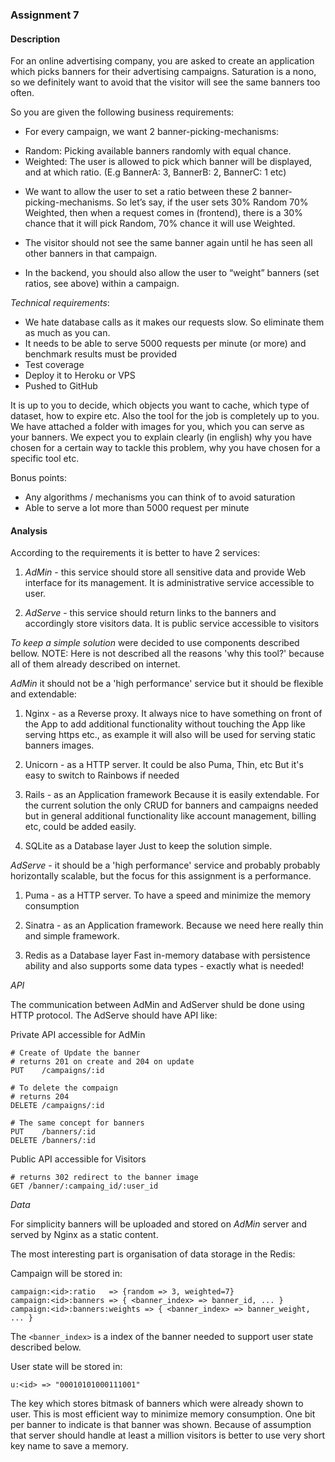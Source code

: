 ### Assignment 7

#### Description

For an online advertising company, you are asked to create an application which picks banners for their advertising campaigns.
Saturation is a nono, so we definitely want to avoid that the visitor will see the same banners too often.

So you are given the following business requirements:

* For every campaign, we want 2 banner-picking-mechanisms:
 - Random: Picking available banners randomly with equal chance.  
 - Weighted: The user is allowed to pick which banner will be displayed, and at which ratio.
   (E.g BannerA: 3, BannerB: 2, BannerC: 1 etc)
   
* We want to allow the user to set a ratio between these 2 banner-picking-mechanisms.
  So let’s say, if the user sets 30% Random 70% Weighted, then when a request comes in (frontend),
  there is a 30% chance that it will pick Random, 70% chance it will use Weighted.

* The visitor should not see the same banner again until he has seen all other banners in that campaign.

* In the backend, you should also allow the user to “weight” banners (set ratios, see above) within a campaign.
 

*Technical requirements*:

* We hate database calls as it makes our requests slow. So eliminate them as much as you can.
* It needs to be able to serve 5000 requests per minute (or more) and benchmark results must be provided
* Test coverage
* Deploy it to Heroku or VPS
* Pushed to GitHub
 
It is up to you to decide, which objects you want to cache, which type of dataset, how to expire etc.
Also the tool for the job is completely up to you. We have attached a folder with images for you, which you can serve as
your banners.  We expect you to explain clearly (in english) why you have chosen for a
certain way to tackle this problem, why you have chosen for a specific tool etc.

Bonus points:
* Any algorithms / mechanisms you can think of to avoid saturation
* Able to serve a lot more than 5000 request per minute


#### Analysis

According to the requirements it is better to have 2 services:
 1. *AdMin* - this service should store all sensitive data and provide Web interface for its management. 
    It is administrative service accessible to user.

 2. *AdServe* - this service should return links to the banners and accordingly store visitors data.
    It is public service accessible to visitors

*To keep a simple solution* were decided to use components described bellow. 
NOTE: Here is not described all the reasons 'why this tool?' because all
of them already described on internet.

*AdMin* it should not be a 'high performance' service but it should
be flexible and extendable:

 1. Nginx - as a Reverse proxy.
    It always nice to have something on front of the App to add additional
    functionality without touching the App like serving https etc., as
    example it will also will be used for serving static banners images.

 2. Unicorn - as a HTTP server.
    It could be also Puma, Thin, etc
    But it's easy to switch to Rainbows if needed
     
 3. Rails - as an Application framework
    Because it is easily extendable. For the current solution the only
    CRUD for banners and campaigns needed but in general additional
    functionality like account management, billing etc, could be added easily.

 4. SQLite as a Database layer
    Just to keep the solution simple.


*AdServe* - it should be a 'high performance' service and probably 
probably horizontally scalable, but the focus for this assignment is a
performance.

 1. Puma - as a HTTP server.
    To have a speed and minimize the memory consumption

 2. Sinatra - as an Application framework.
    Because we need here really thin and simple framework.

 3. Redis as a Database layer
    Fast in-memory database with persistence ability and also supports
    some data types - exactly what is needed!


*API*

The communication between AdMin and AdServer shuld be done using HTTP
protocol.
The AdServe should have API like:

Private API accessible for AdMin

```
# Create of Update the banner
# returns 201 on create and 204 on update
PUT    /campaigns/:id

# To delete the compaign
# returns 204
DELETE /campaigns/:id

# The same concept for banners
PUT    /banners/:id
DELETE /banners/:id
```

Public API accessible for Visitors

```
# returns 302 redirect to the banner image
GET /banner/:campaing_id/:user_id
```

*Data*

For simplicity banners will be uploaded and stored on *AdMin* server
and served by Nginx as a static content.

The most interesting part is organisation of data storage in the Redis:

Campaign will be stored in:

```
campaign:<id>:ratio   => {random => 3, weighted=7}
campaign:<id>:banners => { <banner_index> => banner_id, ... }
campaign:<id>:banners:weights => { <banner_index> => banner_weight, ... }
```
The `<banner_index>` is a index of the banner needed to support user
state described below.

User state will be stored in:

```
u:<id> => "00010101000111001"
```

The key which stores bitmask of banners which were already shown to user.
This is most efficient way to minimize memory consumption. One bit per
banner to indicate is that banner was shown.
Because of assumption that server should handle at least a million visitors 
is better to use very short key name to save a memory.
